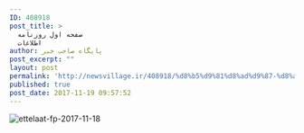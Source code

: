 ```yaml
---
ID: 408918
post_title: >
  صفحه اول روزنامه
  اطلاعات
author: پایگاه صاحب خبر
post_excerpt: ""
layout: post
permalink: 'http://newsvillage.ir/408918/%d8%b5%d9%81%d8%ad%d9%87-%d8%a7%d9%88%d9%84-%d8%b1%d9%88%d8%b2%d9%86%d8%a7%d9%85%d9%87-%d8%a7%d8%b7%d9%84%d8%a7%d8%b9%d8%a7%d8%aa-2/'
published: true
post_date: 2017-11-19 09:57:52
---
```

<img src="http://sahebkhabar.ir/download?f=2017/11/18/4/631239.jpg" alt="ettelaat-fp-2017-11-18">